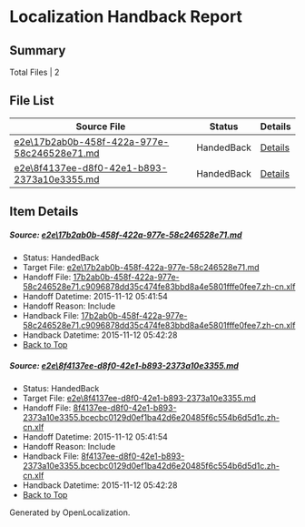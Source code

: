 # <a name='report-top'></a> Localization Handback Report

## Summary
 Total Files | 2

## File List
 Source File | Status | Details 
 ----------- | ------ | ------- 
 [e2e\17b2ab0b-458f-422a-977e-58c246528e71.md](https://github.com/OpenLocalizationTest/oltest/blob/7a158177b67ea66f5aaca35dbf646b6ac871b0ef/e2e/17b2ab0b-458f-422a-977e-58c246528e71.md) | HandedBack | [Details](#538c4f999ed9cd5f46b00fa2b1327ee838991fa81)
 [e2e\8f4137ee-d8f0-42e1-b893-2373a10e3355.md](https://github.com/OpenLocalizationTest/oltest/blob/7a158177b67ea66f5aaca35dbf646b6ac871b0ef/e2e/8f4137ee-d8f0-42e1-b893-2373a10e3355.md) | HandedBack | [Details](#0e8d74da401d4465776aa624d02bb483aaa670702)

## Item Details
##### <a name='538c4f999ed9cd5f46b00fa2b1327ee838991fa81'></a> Source: [e2e\17b2ab0b-458f-422a-977e-58c246528e71.md](https://github.com/OpenLocalizationTest/oltest/blob/7a158177b67ea66f5aaca35dbf646b6ac871b0ef/e2e/17b2ab0b-458f-422a-977e-58c246528e71.md)
* Status: HandedBack
* Target File: [e2e\17b2ab0b-458f-422a-977e-58c246528e71.md](https://github.com/OpenLocalizationTestOrg/oltest.zh-cn/blob/6adcec2c52fe28d2909573099a3ae37ae28eab4e/e2e/17b2ab0b-458f-422a-977e-58c246528e71.md)
* Handoff File: [17b2ab0b-458f-422a-977e-58c246528e71.c9096878dd35c474fe83bbd8a4e5801fffe0fee7.zh-cn.xlf](https://github.com/OpenLocalizationTestOrg/olhandoff/blob/75575ab26f2d4809bfef97d11c166ca5b4d0971c/ol-handoff/OpenLocalizationTestOrg/oltest.zh-cn/yanz/17b2ab0b-458f-422a-977e-58c246528e71.c9096878dd35c474fe83bbd8a4e5801fffe0fee7.zh-cn.xlf)
* Handoff Datetime: 2015-11-12 05:41:54
* Handoff Reason: Include
* Handback File: [17b2ab0b-458f-422a-977e-58c246528e71.c9096878dd35c474fe83bbd8a4e5801fffe0fee7.zh-cn.xlf](https://github.com/OpenLocalizationTestOrg/olhandback/blob/ace3d0fb0c6137022afdfc41c0ef50e948e17e54/ol-handback/OpenLocalizationTestOrg/oltest.zh-cn/yanz/17b2ab0b-458f-422a-977e-58c246528e71.c9096878dd35c474fe83bbd8a4e5801fffe0fee7.zh-cn.xlf)
* Handback Datetime: 2015-11-12 05:42:28
* [Back to Top](#report-top)

##### <a name='0e8d74da401d4465776aa624d02bb483aaa670702'></a> Source: [e2e\8f4137ee-d8f0-42e1-b893-2373a10e3355.md](https://github.com/OpenLocalizationTest/oltest/blob/7a158177b67ea66f5aaca35dbf646b6ac871b0ef/e2e/8f4137ee-d8f0-42e1-b893-2373a10e3355.md)
* Status: HandedBack
* Target File: [e2e\8f4137ee-d8f0-42e1-b893-2373a10e3355.md](https://github.com/OpenLocalizationTestOrg/oltest.zh-cn/blob/6adcec2c52fe28d2909573099a3ae37ae28eab4e/e2e/8f4137ee-d8f0-42e1-b893-2373a10e3355.md)
* Handoff File: [8f4137ee-d8f0-42e1-b893-2373a10e3355.bcecbc0129d0ef1ba42d6e20485f6c554b6d5d1c.zh-cn.xlf](https://github.com/OpenLocalizationTestOrg/olhandoff/blob/75575ab26f2d4809bfef97d11c166ca5b4d0971c/ol-handoff/OpenLocalizationTestOrg/oltest.zh-cn/yanz/8f4137ee-d8f0-42e1-b893-2373a10e3355.bcecbc0129d0ef1ba42d6e20485f6c554b6d5d1c.zh-cn.xlf)
* Handoff Datetime: 2015-11-12 05:41:54
* Handoff Reason: Include
* Handback File: [8f4137ee-d8f0-42e1-b893-2373a10e3355.bcecbc0129d0ef1ba42d6e20485f6c554b6d5d1c.zh-cn.xlf](https://github.com/OpenLocalizationTestOrg/olhandback/blob/ace3d0fb0c6137022afdfc41c0ef50e948e17e54/ol-handback/OpenLocalizationTestOrg/oltest.zh-cn/yanz/8f4137ee-d8f0-42e1-b893-2373a10e3355.bcecbc0129d0ef1ba42d6e20485f6c554b6d5d1c.zh-cn.xlf)
* Handback Datetime: 2015-11-12 05:42:28
* [Back to Top](#report-top)


Generated by OpenLocalization.
